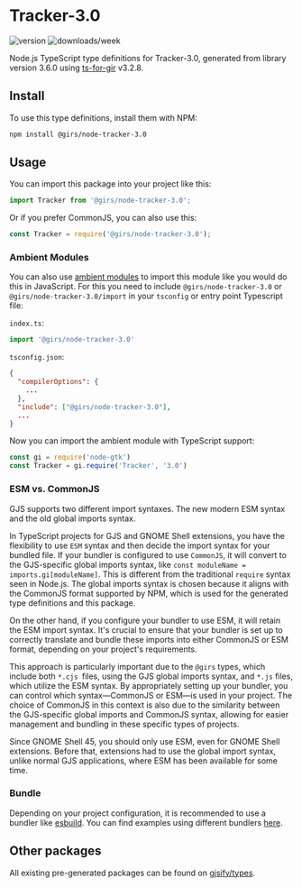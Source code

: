 
# Tracker-3.0

![version](https://img.shields.io/npm/v/@girs/node-tracker-3.0)
![downloads/week](https://img.shields.io/npm/dw/@girs/node-tracker-3.0)


Node.js TypeScript type definitions for Tracker-3.0, generated from library version 3.6.0 using [ts-for-gir](https://github.com/gjsify/ts-for-gir) v3.2.8.


## Install

To use this type definitions, install them with NPM:
```bash
npm install @girs/node-tracker-3.0
```

## Usage

You can import this package into your project like this:
```ts
import Tracker from '@girs/node-tracker-3.0';
```

Or if you prefer CommonJS, you can also use this:
```ts
const Tracker = require('@girs/node-tracker-3.0');
```

### Ambient Modules

You can also use [ambient modules](https://github.com/gjsify/ts-for-gir/tree/main/packages/cli#ambient-modules) to import this module like you would do this in JavaScript.
For this you need to include `@girs/node-tracker-3.0` or `@girs/node-tracker-3.0/import` in your `tsconfig` or entry point Typescript file:

`index.ts`:
```ts
import '@girs/node-tracker-3.0'
```

`tsconfig.json`:
```json
{
  "compilerOptions": {
    ...
  },
  "include": ["@girs/node-tracker-3.0"],
  ...
}
```

Now you can import the ambient module with TypeScript support: 

```ts
const gi = require('node-gtk')
const Tracker = gi.require('Tracker', '3.0')
```



### ESM vs. CommonJS

GJS supports two different import syntaxes. The new modern ESM syntax and the old global imports syntax.

In TypeScript projects for GJS and GNOME Shell extensions, you have the flexibility to use `ESM` syntax and then decide the import syntax for your bundled file. If your bundler is configured to use `CommonJS`, it will convert to the GJS-specific global imports syntax, like `const moduleName = imports.gi[moduleName]`. This is different from the traditional `require` syntax seen in Node.js. The global imports syntax is chosen because it aligns with the CommonJS format supported by NPM, which is used for the generated type definitions and this package.

On the other hand, if you configure your bundler to use ESM, it will retain the ESM import syntax. It's crucial to ensure that your bundler is set up to correctly translate and bundle these imports into either CommonJS or ESM format, depending on your project's requirements.

This approach is particularly important due to the `@girs` types, which include both `*.cjs `files, using the GJS global imports syntax, and `*.js` files, which utilize the ESM syntax. By appropriately setting up your bundler, you can control which syntax—CommonJS or ESM—is used in your project. The choice of CommonJS in this context is also due to the similarity between the GJS-specific global imports and CommonJS syntax, allowing for easier management and bundling in these specific types of projects.

Since GNOME Shell 45, you should only use ESM, even for GNOME Shell extensions. Before that, extensions had to use the global import syntax, unlike normal GJS applications, where ESM has been available for some time.

### Bundle

Depending on your project configuration, it is recommended to use a bundler like [esbuild](https://esbuild.github.io/). You can find examples using different bundlers [here](https://github.com/gjsify/ts-for-gir/tree/main/examples).

## Other packages

All existing pre-generated packages can be found on [gjsify/types](https://github.com/gjsify/types).

